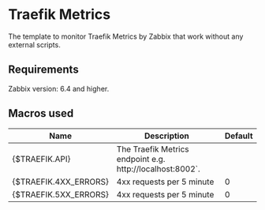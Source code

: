 # Traefik Metrics
The template to monitor Traefik Metrics by Zabbix that work without any external scripts.

## Requirements
Zabbix version: 6.4 and higher.

## Macros used


| Name | Description | Default |
|---|---|---|
|{$TRAEFIK.API}|The Traefik Metrics endpoint e.g. http://localhost:8002`.|
|{$TRAEFIK.4XX_ERRORS}|4xx requests per 5 minute|0|
|{$TRAEFIK.5XX_ERRORS}|4xx requests per 5 minute|0|
